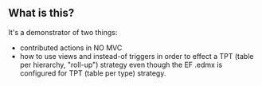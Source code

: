 ## What is this? ##

It's a demonstrator of two things:
- contributed actions in NO MVC
- how to use views and instead-of triggers in order to effect a TPT (table per hierarchy, "roll-up") strategy even though the EF .edmx is configured for TPT (table per type) strategy.

